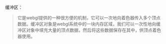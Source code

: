 缓冲区：
> 它是webgl提供的一种很方便的机制，它可以一次地向着色器传入多个顶点数据。缓冲区对象是webgl系统中的一块内存区域，我们可以一次性地向缓冲区对象中填充大量的顶点数据，然后将这些数据保存在其中，供顶点着色器使用。

